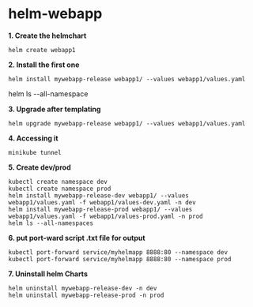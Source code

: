 # helm-webapp

**1. Create the helmchart**

	helm create webapp1

**2. Install the first one**

	helm install mywebapp-release webapp1/ --values webapp1/values.yaml
  helm ls --all-namespace

**3. Upgrade after templating**

	helm upgrade mywebapp-release webapp1/ --values webapp1/values.yaml

**4. Accessing it**

	minikube tunnel

**5. Create dev/prod**

	kubectl create namespace dev
	kubectl create namespace prod
	helm install mywebapp-release-dev webapp1/ --values webapp1/values.yaml -f webapp1/values-dev.yaml -n dev
	helm install mywebapp-release-prod webapp1/ --values webapp1/values.yaml -f webapp1/values-prod.yaml -n prod
	helm ls --all-namespaces
	
**6. put port-ward script .txt file for output**

	kubectl port-forward service/myhelmapp 8888:80 --namespace dev
	kubectl port-forward service/myhelmapp 8888:80 --namespace prod
	
**7. Uninstall helm Charts**

	helm uninstall mywebapp-release-dev -n dev
	helm uninstall mywebapp-release-prod -n prod
